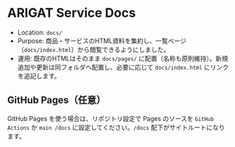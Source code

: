 # ARIGAT Service Docs

- Location: `docs/`
- Purpose: 商品・サービスのHTML資料を集約し、一覧ページ（`docs/index.html`）から閲覧できるようにしました。
- 運用: 既存のHTMLはそのまま `docs/pages/` に配置（名称も原則維持）。新規追加や更新は同フォルダへ配置し、必要に応じて `docs/index.html` にリンクを追記します。

## GitHub Pages（任意）
GitHub Pages を使う場合は、リポジトリ設定で Pages のソースを `GitHub Actions` か `main /docs` に設定してください。`/docs` 配下がサイトルートになります。

